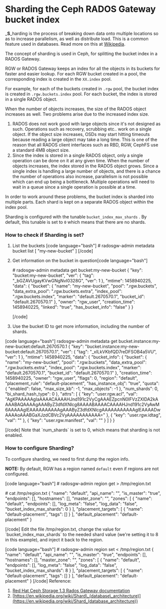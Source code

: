 # Sharding the Ceph RADOS Gateway bucket index


_**S**_harding is the process of breaking down data onto multiple locations so as to increase parallelism, as well as distribute load. This is a common feature used in databases. Read more on this at [Wikipedia](https://en.wikipedia.org/wiki/Shard_(database_architecture)).

The concept of sharding is used in Ceph, for splitting the bucket index in a RADOS Gateway.

RGW or RADOS Gateway keeps an index for all the objects in its buckets for faster and easier lookup. For each RGW bucket created in a pool, the corresponding index is created in the `XX.index` pool.

For example, for each of the buckets created in `.rgw` pool, the bucket index is created in `.rgw.buckets.index` pool. For each bucket, the index is stored in a single RADOS object.

When the number of objects increases, the size of the RADOS object increases as well. Two problems arise due to the increased index size.

1. RADOS does not work good with large objects since it's not designed as such. Operations such as recovery, scrubbing etc.. work on a single object. If the object size increases, OSDs may start hitting timeouts because reading a large object may take a long time. This is one of the reason that all RADOS client interfaces such as RBD, RGW, CephFS use a standard 4MB object size.
2. Since the index is stored in a single RADOS object, only a single operation can be done on it at any given time. When the number of objects increases, the index stored in the RADOS object grows. Since a single index is handling a large number of objects, and there is a chance the number of operations also increase, parallelism is not possible which can end up being a bottleneck. Multiple operations will need to wait in a queue since a single operation is possible at a time.

In order to work around these problems, the bucket index is sharded into multiple parts. Each shard is kept on a separate RADOS object within the index pool.

Sharding is configured with the tunable `bucket_index_max_shards` . By default, this tunable is set to `0` which means that there are no shards.

### How to check if Sharding is set?

1. List the buckets \[code language="bash"\] # radosgw-admin metadata bucket list \[ "my-new-bucket" \] \[/code\]
2. Get information on the bucket in question\[code language="bash"\]

    \# radosgw-admin metadata get bucket:my-new-bucket { "key": "bucket:my-new-bucket", "ver": { "tag": "\_bGZAVUgayKVwGNgNvI0328G", "ver": 1 }, "mtime": 1458940225, "data": { "bucket": { "name": "my-new-bucket", "pool": ".rgw.buckets", "data\_extra\_pool": ".rgw.buckets.extra", "index\_pool": ".rgw.buckets.index", "marker": "default.2670570.1", "bucket\_id": "default.2670570.1" }, "owner": "rgw\_user", "creation\_time": 1458940225, "linked": "true", "has\_bucket\_info": "false" } }

    \[/code\]
3. Use the bucket ID to get more information, including the number of shards.

\[code language="bash"\] radosgw-admin metadata get bucket.instance:my-new-bucket:default.2670570.1 { "key": "bucket.instance:my-new-bucket:default.2670570.1", "ver": { "tag": "\_xILkVKbfQD7reDFSOB4a5VU", "ver": 1 }, "mtime": 1458940225, "data": { "bucket\_info": { "bucket": { "name": "my-new-bucket", "pool": ".rgw.buckets", "data\_extra\_pool": ".rgw.buckets.extra", "index\_pool": ".rgw.buckets.index", "marker": "default.2670570.1", "bucket\_id": "default.2670570.1" }, "creation\_time": 1458940225, "owner": "rgw\_user", "flags": 0, "region": "default", "placement\_rule": "default-placement", "has\_instance\_obj": "true", "quota": { "enabled": false, "max\_size\_kb": -1, "max\_objects": -1 }, "num\_shards": 0, "bi\_shard\_hash\_type": 0 }, "attrs": \[ { "key": "user.rgw.acl", "val": "AgKPAAAAAgIaAAAACAAAAHJnd191c2VyCgAAAEZpcnN0IFVzZXIDA2kAAAABAQAAAAgAAAByZ3dfdXNlcg8AAAABAAAACAAAAHJnd191c2VyAwM6AAAAAgIEAAAAAAAAAAgAAAByZ3dfdXNlcgAAAAAAAAAAAgIEAAAADwAAAAoAAABGaXJzdCBVc2VyAAAAAAAAAAA=" }, { "key": "user.rgw.idtag", "val": "" }, { "key": "user.rgw.manifest", "val": "" } \] } }

\[/code\] Note that \`num\_shards\` is set to 0, which means that sharding is not enabled.

### How to configure Sharding?

To configure sharding, we need to first dump the region info.

**NOTE:** By default, RGW has a region named `default` even if regions are not configured.

\[code language="bash"\] # radosgw-admin region get > /tmp/region.txt

\# cat /tmp/region.txt { "name": "default", "api\_name": "", "is\_master": "true", "endpoints": \[\], "hostnames": \[\], "master\_zone": "", "zones": \[ { "name": "default", "endpoints": \[\], "log\_meta": "false", "log\_data": "false", "bucket\_index\_max\_shards": 0 } \], "placement\_targets": \[ { "name": "default-placement", "tags": \[\] } \], "default\_placement": "default-placement" }

\[/code\] Edit the file /tmp/region.txt, change the value for \`bucket\_index\_max\_shards\` to the needed shard value (we're setting it to 8 in this example), and inject it back to the region.

\[code language="bash"\] # radosgw-admin region set < /tmp/region.txt { "name": "default", "api\_name": "", "is\_master": "true", "endpoints": \[\], "hostnames": \[\], "master\_zone": "", "zones": \[ { "name": "default", "endpoints": \[\], "log\_meta": "false", "log\_data": "false", "bucket\_index\_max\_shards": 8 } \], "placement\_targets": \[ { "name": "default-placement", "tags": \[\] } \], "default\_placement": "default-placement" } \[/code\] Reference:

1. [Red Hat Ceph Storage 1.3 Rados Gateway documentation](https://access.redhat.com/documentation/en/red-hat-ceph-storage/version-1.3/red-hat-ceph-storage-13-ceph-object-gateway-for-rhel-x86-64/#configure-bucket-sharding)
2. [https://en.wikipedia.org/wiki/Shard\_(database\_architecture)](https://en.wikipedia.org/wiki/Shard_(database_architecture))

